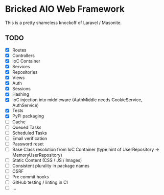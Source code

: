 # Bricked AIO Web Framework

This is a pretty shameless knockoff of Laravel / Masonite.

## TODO

* [x] Routes
* [x] Controllers
* [x] IoC Container
* [x] Services
* [x] Repositories
* [x] Views
* [x] Auth
* [x] Sessions
* [x] Hashing
* [x] IoC injection into middleware (AuthMiddle needs CookieService, AuthService)
* [x] Tests
* [x] PyPI packaging
* [ ] Cache
* [ ] Queued Tasks
* [ ] Scheduled Tasks
* [ ] Email verification
* [ ] Password reset
* [ ] Base Class resolution from IoC Container (type hint of UserRepository -> MemoryUserRepository)
* [ ] Static Content (CSS / JS / Images)
* [ ] Consistent plurality in package names
* [ ] CSRF
* [ ] Pre commit hooks
* [ ] GitHub testing / linting in CI
* [ ] ...
